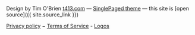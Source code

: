 

Design by Tim O'Brien [t413.com](http://t413.com/)
&mdash;
[SinglePaged theme](https://github.com/t413/SinglePaged)
&mdash;
this site is [open source]({{ site.source_link }})

[Privacy policy](https://www.deltablot.com/privacy) − [Terms of Service](https://www.deltablot.com/tos) - [Logos](assets.html)

